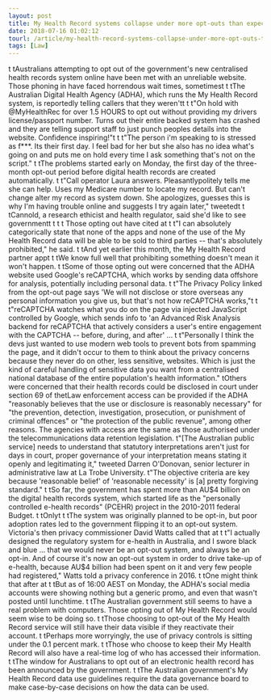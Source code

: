 ```yaml
---
layout: post
title: My Health Record systems collapse under more opt-outs than expected
date: 2018-07-16 01:02:12
tourl: /article/my-health-record-systems-collapse-under-more-opt-outs-than-expected/
tags: [Law]
---
```

 t tAustralians attempting to opt out of the government's new centralised health records system online have been met with an unreliable website. Those phoning in have faced horrendous wait times, sometimest t tThe Australian Digital Health Agency (ADHA), which runs the My Health Record system, is reportedly telling callers that they weren'tt t t"On hold with @MyHealthRec for over 1.5 HOURS to opt out without providing my drivers license/passport number. Turns out their entire backed system has crashed and they are telling support staff to just punch peoples details into the website. Confidence inspiring!"t t t"The person i'm speaking to is stressed as f***. Its their first day. I feel bad for her but she also has no idea what's going on and puts me on hold every time I ask something that's not on the script." t tThe problems started early on Monday, the first day of the three-month opt-out period before digital health records are created automatically. t t"Call operator Laura answers. Pleasantlypolitely tells me she can help. Uses my Medicare number to locate my record. But can't change alter my record as system down. She apologizes, guesses this is why I'm having trouble online and suggests I try again later," tweetedt t tCannold, a research ethicist and health regulator, said she'd like to see governmentt t t t Those opting out have cited at t t"I can absolutely categorically state that none of the apps and none of the use of the My Health Record data will be able to be sold to third parties -- that's absolutely prohibited," he said. t tAnd yet earlier this month, the My Health Record partner appt t tWe know full well that prohibiting something doesn't mean it won't happen. t tSome of those opting out were concerned that the ADHA website used Google's reCAPTCHA, which works by sending data offshore for analysis, potentially including personal data. t t"The Privacy Policy linked from the opt-out page says 'We will not disclose or store overseas any personal information you give us, but that's not how reCAPTCHA works,"t t t"reCAPTCHA watches what you do on the page via injected JavaScript controlled by Google, which sends info to 'an Advanced Risk Analysis backend for reCAPTCHA that actively considers a user's entire engagement with the CAPTCHA -- before, during, and after' ... t t"Personally I think the devs just wanted to use modern web tools to prevent bots from spamming the page, and it didn't occur to them to think about the privacy concerns because they never do on other, less sensitive, websites. Which is just the kind of careful handling of sensitive data you want from a centralised national database of the entire population's health information." tOthers were concerned that their health records could be disclosed in court under section 69 of thetLaw enforcement access can be provided if the ADHA "reasonably believes that the use or disclosure is reasonably necessary" for "the prevention, detection, investigation, prosecution, or punishment of criminal offences" or "the protection of the public revenue", among other reasons. The agencies with access are the same as those authorised under the telecommunications data retention legislation. t"[The Australian public service] needs to understand that statutory interpretations aren't just for days in court, proper governance of your interpretation means stating it openly and legitimating it," tweeted Darren O'Donovan, senior lecturer in administrative law at La Trobe University. t"The objective criteria are key because 'reasonable belief' of 'reasonable necessity' is [a] pretty forgiving standard." t tSo far, the government has spent more than AU$4 billion on the digital health records system, which started life as the "personally controlled e-health records" (PCEHR) project in the 2010-2011 federal Budget. t tOnlyt t tThe system was originally planned to be opt-in, but poor adoption rates led to the government flipping it to an opt-out system. Victoria's then privacy commissioner David Watts called that at t t"I actually designed the regulatory system for e-health in Australia, and I swore black and blue ... that we would never be an opt-out system, and always be an opt-in. And of course it's now an opt-out system in order to drive take-up of e-health, because AU$4 billion had been spent on it and very few people had registered," Watts told a privacy conference in 2016. t tOne might think that after at t tBut as of 16:00 AEST on Monday, the ADHA's social media accounts were showing nothing but a generic promo, and even that wasn't posted until lunchtime. t tThe Australian government still seems to have a real problem with computers. Those opting out of My Health Record would seem wise to be doing so. t tThose choosing to opt-out of the My Health Record service will still have their data visible if they reactivate their account. t tPerhaps more worryingly, the use of privacy controls is sitting under the 0.1 percent mark. t tThose who choose to keep their My Health Record will also have a real-time log of who has accessed their information. t tThe window for Australians to opt out of an electronic health record has been announced by the government. t tThe Australian government's My Health Record data use guidelines require the data governance board to make case-by-case decisions on how the data can be used.